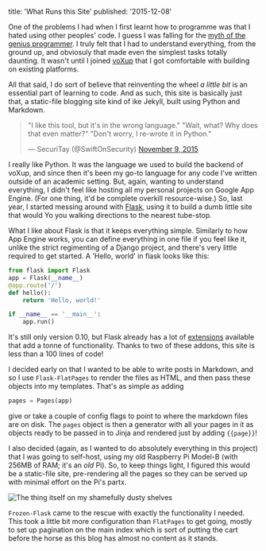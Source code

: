 title: 'What Runs this Site'
published: '2015-12-08'

One of the problems I had when I first learnt how to programme was that I hated using other peoples' code. I guess I was falling for the [myth of the genius programmer](http://www.youtube.com/watch?v=0SARbwvhupQ). I truly felt that I had to understand everything, from the ground up, and obviosuly that made even the simplest tasks totally daunting. It wasn't until I joined [voXup](https://voXup.co.uk) that I got comfortable with building on existing platforms.

All that said, I do sort of believe that reinventing the wheel *a little bit* is an essential part of learning to code. And as such, this site is basically just that, a static-file blogging site kind of ike Jekyll, built using Python and Markdown.

<blockquote class="twitter-tweet" lang="en"><p lang="en" dir="ltr">&quot;I like this tool, but it&#39;s in the wrong language.&quot;&#10;&quot;Wait, what? Why does that even matter?&quot;&#10;&quot;Don&#39;t worry, I re-wrote it in Python.&quot;</p>&mdash; SecuriTay (@SwiftOnSecurity) <a href="https://twitter.com/SwiftOnSecurity/status/663574885671702530">November 9, 2015</a></blockquote>
<script async src="//platform.twitter.com/widgets.js" charset="utf-8"></script>

I really like Python. It was the language we used to build the backend of voXup, and since then it's been my go-to language for any code I've written outside of an academic setting. But, again, wanting to understand everything, I didn't feel like hosting all my personal projects on Google App Engine. (For one thing, it'd be complete overkill resource-wise.) So, last year, I started messing around with [Flask](https://flask.pocoo.org), using it to build a dumb little site that would Yo you walking directions to the nearest tube-stop.

What I like about Flask is that it keeps everything simple. Similarly to how App Engine works, you can define everything in one file if you feel like it, unlike the strict regimenting of a Django project, and there's very little required to get started. A 'Hello, world' in flask looks like this:

```python
from flask import Flask
app = Flask(__name__)
@app.route('/')
def hello():
    return 'Hello, world!'

if __name__ == '__main__':
    app.run()
```

It's still only version 0.10, but Flask already has a lot of [extensions](http://flask.pocoo.org/extensions/) available that add a tonne of functionality. Thanks to two of these addons, this site is less than a 100 lines of code!

I decided early on that I wanted to be able to write posts in Markdown, and so I use `Flask-FlatPages` to render the files as HTML, and then pass these objects into my templates. That's as simple as adding

```python
pages = Pages(app)
```
give or take a couple of config flags to point to where the markdown files are on disk. The `pages` object is then a generator with all your pages in it as objects ready to be passed in to Jinja and rendered just by adding `{{page}}`!

I also decided (again, as I wanted to do absolutely everything in this project) that I was going to self-host, using my old Raspberry Pi Model-B (with 256MB of RAM; it's an *old* Pi). So, to keep things light, I figured this would be a static-file site, pre-rendering all the pages so they can be served up with minimal effort on the Pi's partx.

![The thing itself on my shamefully dusty shelves]({{url_for('static','pi.jpg')}})

`Frozen-Flask` came to the rescue with exactly the functionality I needed. This took a little bit more configuration than `FlatPages` to get going, mostly to set up pagination on the main index which is sort of putting the cart before the horse as this blog has almost no content as it stands. 